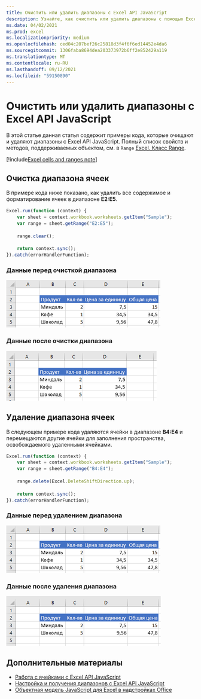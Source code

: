 ```yaml
---
title: Очистить или удалить диапазоны с Excel API JavaScript
description: Узнайте, как очистить или удалить диапазоны с помощью Excel API JavaScript.
ms.date: 04/02/2021
ms.prod: excel
ms.localizationpriority: medium
ms.openlocfilehash: ced04c207bef26c25818d3f4f6f6ed14452e4da6
ms.sourcegitcommit: 1306faba8694dea203373972b6ff2e852429a119
ms.translationtype: MT
ms.contentlocale: ru-RU
ms.lasthandoff: 09/12/2021
ms.locfileid: "59150890"
---
```

# <a name="clear-or-delete-ranges-using-the-excel-javascript-api"></a>Очистить или удалить диапазоны с Excel API JavaScript

В этой статье данная статья содержит примеры кода, которые очищают и удаляют диапазоны с Excel API JavaScript. Полный список свойств и методов, поддерживаемых объектом, см. в `Range` [Excel. Класс Range](/javascript/api/excel/excel.range).

[!include[Excel cells and ranges note](../includes/note-excel-cells-and-ranges.md)]

## <a name="clear-a-range-of-cells"></a>Очистка диапазона ячеек

В примере кода ниже показано, как удалить все содержимое и форматирование ячеек в диапазоне **E2:E5**.  

```js
Excel.run(function (context) {
    var sheet = context.workbook.worksheets.getItem("Sample");
    var range = sheet.getRange("E2:E5");

    range.clear();

    return context.sync();
}).catch(errorHandlerFunction);
```

### <a name="data-before-range-is-cleared"></a>Данные перед очисткой диапазона

![Данные в Excel перед очисткой диапазона.](../images/excel-ranges-start.png)

### <a name="data-after-range-is-cleared"></a>Данные после очистки диапазона

![Данные в Excel после очистки диапазона.](../images/excel-ranges-after-clear.png)

## <a name="delete-a-range-of-cells"></a>Удаление диапазона ячеек

В следующем примере кода удаляются ячейки в диапазоне **B4:E4** и перемещаются другие ячейки для заполнения пространства, освобождаемого удаленными ячейками.

```js
Excel.run(function (context) {
    var sheet = context.workbook.worksheets.getItem("Sample");
    var range = sheet.getRange("B4:E4");

    range.delete(Excel.DeleteShiftDirection.up);

    return context.sync();
}).catch(errorHandlerFunction);
```

### <a name="data-before-range-is-deleted"></a>Данные перед удалением диапазона

![Данные в Excel перед удалением диапазона.](../images/excel-ranges-start.png)

### <a name="data-after-range-is-deleted"></a>Данные после удаления диапазона

![Данные в Excel после удаления диапазона.](../images/excel-ranges-after-delete.png)


## <a name="see-also"></a>Дополнительные материалы

- [Работа с ячейками с Excel API JavaScript](excel-add-ins-cells.md)
- [Настройка и получения диапазонов с Excel API JavaScript](excel-add-ins-ranges-set-get.md)
- [Объектная модель JavaScript для Excel в надстройках Office](excel-add-ins-core-concepts.md)
